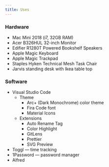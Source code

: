 ```yaml
---
title: Uses
---
```


### Hardware

- Mac Mini 2018 (i7, 32GB RAM)
- Acer B326HUL 32-inch Monitor
- Edifier R1280T Powered Bookshelf Speakers
- Apple Magic Keyboard
- Apple Magic Trackpad
- Staples Hyken Technical Mesh Task Chair
- Jarvis standing desk with Ikea table top

### Software

- Visual Studio Code
  - Theme
    - Arc+ (Dark Monochrome) color theme
    - Fira Code font
    - Material Icons
  - Extensions
    - Auto Rename Tag
    - Color Highlight
    - GitLens
    - Prettier
    - SVG Preview
- Toggl — time tracking
- 1Password — password manager
- Alfred
